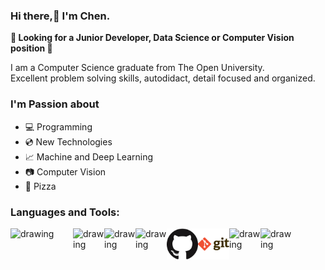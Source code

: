
### Hi there,👋 I'm Chen.
**🔎 Looking for a Junior Developer, Data Science or Computer Vision position 🔎** 


I am a Computer Science graduate from The Open University.  
Excellent problem solving skills, autodidact, detail focused and organized.


### I'm Passion about
- 💻 Programming
- 💿 New Technologies
- 📈 Machine and Deep Learning
- 📷 Computer Vision 
- 🍕 Pizza


### Languages and Tools:
<img align="left" src="https://upload.wikimedia.org/wikipedia/commons/thumb/3/31/NumPy_logo_2020.svg/1024px-NumPy_logo_2020.svg.png" alt="drawing" width="100"/>
<img align="left" src="https://miro.medium.com/max/435/1*3ls05S8eB0vbfYaHcqjGqg.jpeg" alt="drawing" width="50"/>
<img align="left" src="https://upload.wikimedia.org/wikipedia/commons/thumb/a/ae/Keras_logo.svg/1200px-Keras_logo.svg.png" alt="drawing" width="50"/>
<img align="left" src="https://sdtimes.com/wp-content/uploads/2018/03/jW4dnFtA_400x400.jpg" alt="drawing" width="50"/>
<img align="left" src="https://raw.githubusercontent.com/github/explore/78df643247d429f6cc873026c0622819ad797942/topics/github/github.png" alt="drawing" width="50"/>
<img align="left" src="https://raw.githubusercontent.com/github/explore/80688e429a7d4ef2fca1e82350fe8e3517d3494d/topics/git/git.png" alt="drawing" width="50"/>
<img align="left" src="https://i.pinimg.com/originals/8f/ad/12/8fad125b8f6082bdb7deb0aa593dfb49.jpg" alt="drawing" width="50"/>
<img align="left" src="https://colab.research.google.com/img/colab_favicon_256px.png" alt="drawing" width="50"/>





